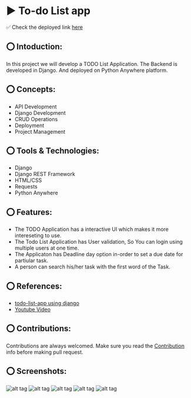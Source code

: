 # ▶️ To-do List app
✅ Check the deployed link [here](https://avptodolistapp.pythonanywhere.com/)

## ⭕ Intoduction:
In this project we will develop a TODO List Application. The Backend is developed in Django. And deployed on Python Anywhere platform.

## ⭕ Concepts:
* API Development
* Django Development
* CRUD Operations
* Deployment
* Project Management

## ⭕ Tools & Technologies:
* Django
* Django REST Framework
* HTML/CSS
* Requests
* Python Anywhere

## ⭕ Features:
* The TODO Application has a interactive UI which makes it more intereseting to use.
* The Todo List Application has User validation, So You can login using multiple users at one time.
* The Applicaton has Deadline day option in-order to set a due date for partiular task.
* A person can search his/her task with the first word of the Task.

## ⭕ References:
* [todo-list-app using django](https://pythonistaplanet.com/to-do-list-app-using-django/)
* [Youtube Video](https://www.youtube.com/watch?v=llbtoQTt4qw)

## ⭕ Contributions:
Contributions are always welcomed. Make sure you read the [Contribution](https://github.com/ColonelAVP/deploy-todoapp/blob/master/Contribution.md) info before making pull request.

## ⭕ Screenshots:
![alt tag](https://raw.githubusercontent.com/ColonelAVP/Transfer-proejct/master/1.1.png?token=ASV4PCOF4V2NRIQYSWN7ECLBFTQE2)
![alt tag](https://raw.githubusercontent.com/ColonelAVP/Transfer-proejct/master/2.2.png?token=ASV4PCNFFDGMLH2FE75ZDNLBFTQFM)
![alt tag](https://raw.githubusercontent.com/ColonelAVP/Transfer-proejct/master/3.3.png?token=ASV4PCMTNA5332A53HPC663BFTQF4)
![alt tag](https://raw.githubusercontent.com/ColonelAVP/Transfer-proejct/master/4.4.png?token=ASV4PCPPBBKEBX7OQZIOD6TBFTQGI)
![alt tag](https://raw.githubusercontent.com/ColonelAVP/Transfer-proejct/master/5.5.png?token=ASV4PCJHF7HX6LNL654G7IDBFTQHO)
